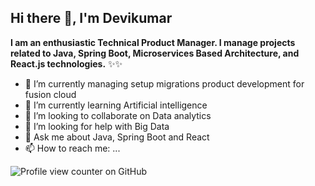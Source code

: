 ## Hi there 👋, I'm Devikumar

**I am an enthusiastic Technical Product Manager. I manage projects related to Java, Spring Boot, Microservices Based Architecture, and React.js technologies.**
✨✨

- 🔭 I’m currently managing setup migrations product development for fusion cloud
- 🌱 I’m currently learning Artificial intelligence
- 👯 I’m looking to collaborate on Data analytics
- 🤔 I’m looking for help with Big Data
- 💬 Ask me about Java, Spring Boot and React
- 📫 How to reach me: ...

![Profile view counter on GitHub](https://komarev.com/ghpvc/?username=devikumar)
